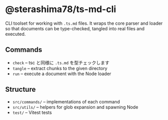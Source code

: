 # @sterashima78/ts-md-cli

CLI toolset for working with `.ts.md` files. It wraps the core parser and loader
so that documents can be type-checked, tangled into real files and executed.

## Commands
- `check` – tsc と同様に `.ts.md` を型チェックします
- `tangle` – extract chunks to the given directory
- `run` – execute a document with the Node loader

## Structure
- `src/commands/` – implementations of each command
- `src/utils/` – helpers for glob expansion and spawning Node
- `test/` – Vitest tests
